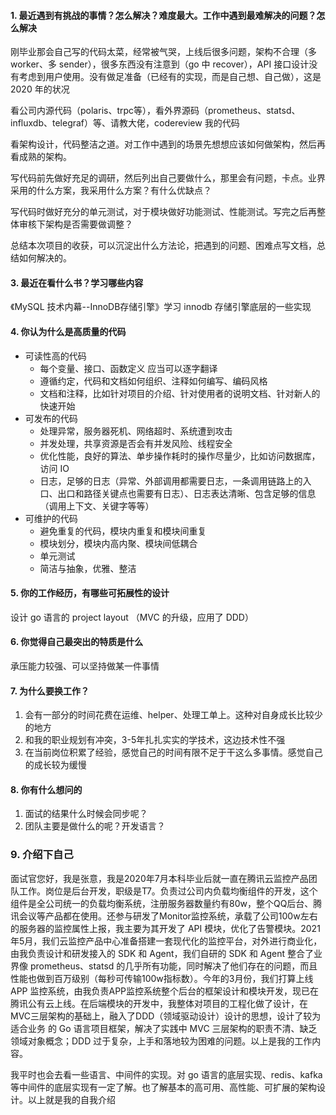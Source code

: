 #### 1. 最近遇到有挑战的事情？怎么解决？难度最大。工作中遇到最难解决的问题？怎么解决

刚毕业那会自己写的代码太菜，经常被气哭，上线后很多问题，架构不合理（多 worker、多 sender），很多东西没有注意到（go 中 recover），API 接口设计没有考虑到用户使用。没有做足准备（已经有的实现，而是自己想、自己做），这是 2020 年的状况

看公司内源代码（polaris、trpc等），看外界源码（prometheus、statsd、influxdb、telegraf）等、请教大佬，codereview 我的代码

看架构设计，代码整洁之道。对工作中遇到的场景先想想应该如何做架构，然后再看成熟的架构。

写代码前先做好充足的调研，然后列出自己要做什么，那里会有问题，卡点。业界采用的什么方案，我采用什么方案？有什么优缺点？

写代码时做好充分的单元测试，对于模块做好功能测试、性能测试。写完之后再整体审核下架构是否需要做调整？

总结本次项目的收获，可以沉淀出什么方法论，把遇到的问题、困难点写文档，总结如何解决的。

#### 3. 最近在看什么书？学习哪些内容

《MySQL 技术内幕--InnoDB存储引擎》学习 innodb 存储引擎底层的一些实现

#### 4. 你认为什么是高质量的代码

- 可读性高的代码
    - 每个变量、接口、函数定义 应当可以逐字翻译
    - 遵循约定，代码和文档如何组织、注释如何编写、编码风格
    - 文档和注释，比如针对项目的介绍、针对使用者的说明文档、针对新人的快速开始
- 可发布的代码
    - 处理异常，服务器死机、网络超时、系统遭到攻击
    - 并发处理，共享资源是否会有并发风险、线程安全
    - 优化性能，良好的算法、单步操作耗时的操作尽量少，比如访问数据库，访问 IO
    - 日志，足够的日志（异常、外部调用都需要日志，一条调用链路上的入口、出口和路径关键点也需要有日志）、日志表达清晰、包含足够的信息（调用上下文、关键字等等）
- 可维护的代码
    - 避免重复的代码，模块内重复和模块间重复
    - 模块划分，模块内高内聚、模块间低耦合
    - 单元测试
    - 简洁与抽象，优雅、整洁

#### 5. 你的工作经历，有哪些可拓展性的设计

设计 go 语言的 project layout （MVC 的升级，应用了 DDD）

#### 6. 你觉得自己最突出的特质是什么

承压能力较强、可以坚持做某一件事情

#### 7. 为什么要换工作？

1. 会有一部分的时间花费在运维、helper、处理工单上。这种对自身成长比较少的地方
2. 和我的职业规划有冲突，3-5年扎扎实实的学技术，这边技术性不强
3. 在当前岗位积累了经验，感觉自己的时间有限不足于干这么多事情。感觉自己的成长较为缓慢

#### 8. 你有什么想问的

1. 面试的结果什么时候会同步呢？
2. 团队主要是做什么的呢？开发语言？

### 9. 介绍下自己

面试官您好，我是张意，我是2020年7月本科毕业后就一直在腾讯云监控产品团队工作。岗位是后台开发，职级是T7。负责过公司内负载均衡组件的开发，这个组件是全公司统一的负载均衡系统，注册服务器数量约有80w，整个QQ后台、腾讯会议等产品都在使用。还参与研发了Monitor监控系统，承载了公司100w左右的服务器的监控属性上报，我主要为其开发了 API 模块，优化了告警模块。2021年5月，我们云监控产品中心准备搭建一套现代化的监控平台，对外进行商业化，由我负责设计和研发接入的 SDK 和 Agent，我们自研的 SDK 和 Agent 整合了业界像 prometheus、statsd 的几乎所有功能，同时解决了他们存在的问题，而且性能也做到百万级别（每秒可传输100w指标数）。今年的3月份，我们打算上线 APP 监控系统，由我负责APP监控系统整个后台的框架设计和模块开发，现已在腾讯公有云上线。在后端模块的开发中，我整体对项目的工程化做了设计，在MVC三层架构的基础上，融入了DDD（领域驱动设计）设计的思想，设计了较为适合业务 的 Go 语言项目框架，解决了实践中 MVC 三层架构的职责不清、缺乏领域对象概念；DDD 过于复杂，上手和落地较为困难的问题。以上是我的工作内容。

我平时也会去看一些语言、中间件的实现。对 go 语言的底层实现、redis、kafka 等中间件的底层实现有一定了解。也了解基本的高可用、高性能、可扩展的架构设计。以上就是我的自我介绍





































